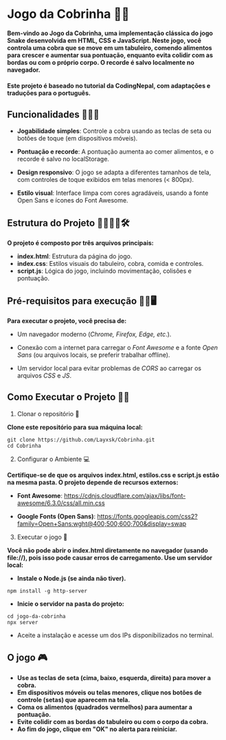 # Jogo da Cobrinha 🐍🍎

__Bem-vindo ao Jogo da Cobrinha, uma implementação clássica do jogo Snake desenvolvida em HTML, CSS e JavaScript. Neste jogo, você controla uma cobra que se move em um tabuleiro, comendo alimentos para crescer e aumentar sua pontuação, enquanto evita colidir com as bordas ou com o próprio corpo. O recorde é salvo localmente no navegador.__

#### Este projeto é baseado no tutorial da CodingNepal, com adaptações e traduções para o português. 

## Funcionalidades 👩🏻‍💻

* **Jogabilidade simples**: Controle a cobra usando as teclas de seta ou botões de toque (em dispositivos móveis).

* **Pontuação e recorde**: A pontuação aumenta ao comer alimentos, e o recorde é salvo no localStorage.

* **Design responsivo**: O jogo se adapta a diferentes tamanhos de tela, com controles de toque exibidos em telas menores (< 800px).

* **Estilo visual**: Interface limpa com cores agradáveis, usando a fonte Open Sans e ícones do Font Awesome.

## Estrutura do Projeto 🫱🏼‍🫲🏼🛠️

__O projeto é composto por três arquivos principais:__

* **index.html**: Estrutura da página do jogo.
* **index.css**: Estilos visuais do tabuleiro, cobra, comida e controles.
* **script.js**: Lógica do jogo, incluindo movimentação, colisões e pontuação.


## Pré-requisitos para execução 🙏🏻🖥️

__Para executar o projeto, você precisa de:__

* Um navegador moderno (*Chrome, Firefox, Edge, etc*.).

* Conexão com a internet para carregar o *Font Awesome* e a fonte *Open Sans* (ou arquivos locais, se preferir trabalhar offline).

* Um servidor local para evitar problemas de *CORS* ao carregar os arquivos *CSS* e *JS*.

## Como Executar o Projeto 🏁🏅

1. Clonar o repositório 📖

__Clone este repositório para sua máquina local:__
```
git clone https://github.com/Layxsk/Cobrinha.git
cd Cobrinha
``` 
2. Configurar o Ambiente 💻

__Certifique-se de que os arquivos index.html, estilos.css e script.js estão na mesma pasta. O projeto depende de recursos externos:__

* **Font Awesome**: https://cdnjs.cloudflare.com/ajax/libs/font-awesome/6.3.0/css/all.min.css

* **Google Fonts (Open Sans)**: https://fonts.googleapis.com/css2?family=Open+Sans:wght@400;500;600;700&display=swap

3. Executar o jogo 🎯

__Você não pode abrir o index.html diretamente no navegador (usando file://), pois isso pode causar erros de carregamento. Use um servidor local:__

* **Instale o Node.js (se ainda não tiver).**
``` 
npm install -g http-server
``` 

* **Inicie o servidor na pasta do projeto:**

``` 
cd jogo-da-cobrinha
npx server
``` 

* Aceite a instalação e acesse um dos IPs disponibilizados no terminal.

## O jogo 🎮

* __Use as teclas de seta (cima, baixo, esquerda, direita) para mover a cobra.__
* __Em dispositivos móveis ou telas menores, clique nos botões de controle (setas) que aparecem na tela.__
* __Coma os alimentos (quadrados vermelhos) para aumentar a pontuação.__
* __Evite colidir com as bordas do tabuleiro ou com o corpo da cobra.__
* __Ao fim do jogo, clique em "OK" no alerta para reiniciar.__

